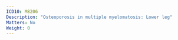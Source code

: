 ```yaml
---
ICD10: M8206
Description: "Osteoporosis in multiple myelomatosis: Lower leg"
Matters: No
Weight: 0
---
```


